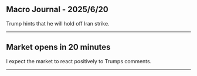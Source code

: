 ## Macro Journal - 2025/6/20
Trump hints that he will hold off Iran strike.

---
## Market opens in 20 minutes
I expect the market to react positively to Trumps comments.

---

